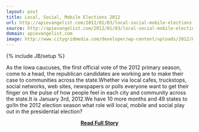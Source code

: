 ```yaml
---
layout: post
title: Local, Social, Mobile Elections 2012
url: http://apievangelist.com/2012/01/03/local-social-mobile-elections-2012/
source: http://apievangelist.com/2012/01/03/local-social-mobile-elections-2012/
domain: apievangelist.com
image: http://www.citygridmedia.com/developer/wp-content/uploads/2012/01/iowa-caucus-2012-300x281.jpg
---
```

{% include JB/setup %}<p>As the Iowa caucuses, the first official vote of the 2012 primary season, come to a head, the republican candidates are working are to make their case to communities across the state.Whether via local cafes, truckstops, social networks, web sites, newspapers or polls everyone want to get their finger on the pulse of how people feel in each city and community across the state.It is January 3rd, 2012.We have 10 more months and 49 states to go!In the 2012 election season what role will local, mobile and social play out in the presidential election?</p>
<center><p><a href="http://apievangelist.com/2012/01/03/local-social-mobile-elections-2012/" style='padding:25px; font-sze:18px; font-weight: bold;'>Read Full Story</a></p></center>
